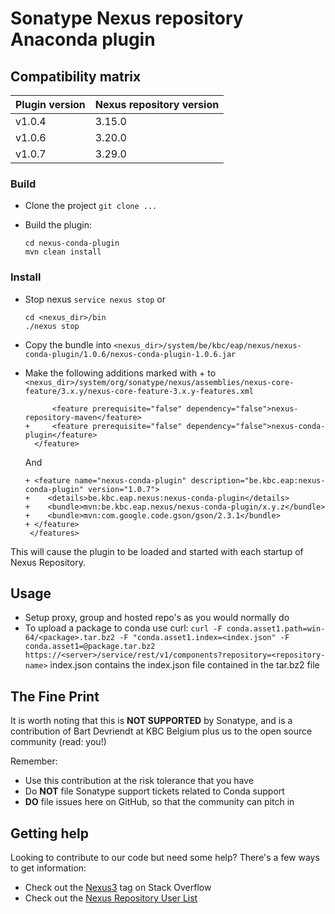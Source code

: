 # Sonatype Nexus repository Anaconda plugin

Compatibility matrix
---------------------------------------------
| Plugin version | Nexus repository version |
|----------------|--------------------------|
| v1.0.4         | 3.15.0                   |
| v1.0.6         | 3.20.0                   |
| v1.0.7         | 3.29.0                   |

### Build
* Clone the project
  `git clone ...`
  
* Build the plugin:
  ```
  cd nexus-conda-plugin
  mvn clean install
  ```
  
### Install

* Stop nexus
  `service nexus stop`
  or
    ```
    cd <nexus_dir>/bin
    ./nexus stop
    ```
    
* Copy the bundle into `<nexus_dir>/system/be/kbc/eap/nexus/nexus-conda-plugin/1.0.6/nexus-conda-plugin-1.0.6.jar`
* Make the following additions marked with + to `<nexus_dir>/system/org/sonatype/nexus/assemblies/nexus-core-feature/3.x.y/nexus-core-feature-3.x.y-features.xml`
   ```
         <feature prerequisite="false" dependency="false">nexus-repository-maven</feature>
   +     <feature prerequisite="false" dependency="false">nexus-conda-plugin</feature>
     </feature>
   ```
   And
   ```
   + <feature name="nexus-conda-plugin" description="be.kbc.eap:nexus-conda-plugin" version="1.0.7">
   +    <details>be.kbc.eap.nexus:nexus-conda-plugin</details>
   +    <bundle>mvn:be.kbc.eap.nexus/nexus-conda-plugin/x.y.z</bundle>
   +    <bundle>mvn:com.google.code.gson/gson/2.3.1</bundle>
   + </feature>
    </features>
   ```
 

This will cause the plugin to be loaded and started with each startup of Nexus Repository.

## Usage

* Setup proxy, group and hosted repo's as you would normally do
* To upload a package to conda use curl:
  `curl -F conda.asset1.path=win-64/<package>.tar.bz2 -F "conda.asset1.index=<index.json" -F conda.asset1=@package.tar.bz2  https://<server>/service/rest/v1/components?repository=<repository-name>`
  index.json contains the index.json file contained in the tar.bz2 file

## The Fine Print

It is worth noting that this is **NOT SUPPORTED** by Sonatype, and is a contribution of Bart Devriendt at KBC Belgium
plus us to the open source community (read: you!)

Remember:

* Use this contribution at the risk tolerance that you have
* Do **NOT** file Sonatype support tickets related to Conda support
* **DO** file issues here on GitHub, so that the community can pitch in

## Getting help

Looking to contribute to our code but need some help? There's a few ways to get information:

* Check out the [Nexus3](http://stackoverflow.com/questions/tagged/nexus3) tag on Stack Overflow
* Check out the [Nexus Repository User List](https://groups.google.com/a/glists.sonatype.com/forum/?hl=en#!forum/nexus-users)
